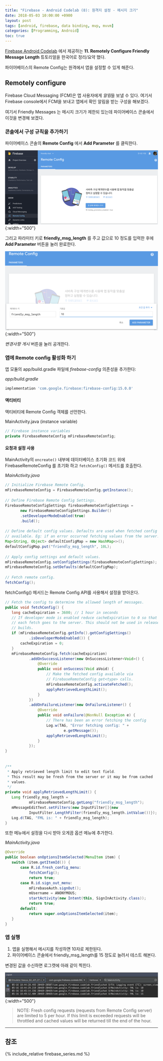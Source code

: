 ```yaml
---
title: "Firebase - Android Codelab (8): 원격지 설정 - 메시지 크기"
date: 2018-05-03 10:00:00 +0900
layout: post
tags: [android, firebase, data binding, mvp, mvvm]
categories: [Programming, Android]
toc: true
---
```


[Firebase Android Codelab](https://codelabs.developers.google.com/codelabs/firebase-android/) 에서 제공하는 **11. Remotely Configure Friendly Message Length** 튜토리얼을 한국어로 정리/요약 했다. 

파이어베이스의 Remote Config는 원격에서 앱을 설정할 수 있게 해준다.

## Remotely configure

Firebase Cloud Messaging (FCM)은 앱 사용자에게 *알림*을 보낼 수 있다. 여기서 Firebase console에서 FCM을 보내고 앱에서 확인 알림을 받는 구성을 해보겠다.

여기서 Friendly Messages 는 메시지 크기가 제한되 있는데 파이어베이스 콘솔에서 이것을 변경해 보겠다.

### 콘솔에서 구성 규칙을 추가하기

파이어베이스 콘솔의 **Remote Config** 에서 **Add Parameter** 를 클릭한다.

![](/images/google/firebase-remotelyconfig.png){:width="500"}

그리고 파라미터 키로 **friendly_msg_length** 를 주고 값으로 10 정도를 입력한 후에 **Add Parameter** 버튼을 눌러 완료한다.

![](/images/google/firebase-remotelyconfig-add.png){:width="500"}

*변경사항 게시* 버튼을 눌러 공개한다.


### 앱에 Remote config 활성화 하기

앱 모듈의 app/build.gradle 파일에 *firebase-config* 의존성을 추가한다:

*app/build.gradle*

```gradle
implementation 'com.google.firebase:firebase-config:15.0.0'
```

#### 액티비티

액티비티에 Remote Config 객체를 선언한다.


MainActivity.java (instance variable)

```java
// Firebase instance variables
private FirebaseRemoteConfig mFirebaseRemoteConfig;
```


#### 요청과 설정 사용

MainActivity의 `oncreate()` 내부에 데이터베이스 초기화 코드 위에 FirebaseRemoteConfig 를 초기화 하고 `fetchConfig()` 메서드를 호출한다.

*MainActivity.java*

```java
// Initialize Firebase Remote Config.
mFirebaseRemoteConfig = FirebaseRemoteConfig.getInstance();

// Define Firebase Remote Config Settings.
FirebaseRemoteConfigSettings firebaseRemoteConfigSettings =
       new FirebaseRemoteConfigSettings.Builder()
       .setDeveloperModeEnabled(true)
       .build();

// Define default config values. Defaults are used when fetched config values are not
// available. Eg: if an error occurred fetching values from the server.
Map<String, Object> defaultConfigMap = new HashMap<>();
defaultConfigMap.put("friendly_msg_length", 10L);

// Apply config settings and default values.
mFirebaseRemoteConfig.setConfigSettings(firebaseRemoteConfigSettings);
mFirebaseRemoteConfig.setDefaults(defaultConfigMap);

// Fetch remote config.
fetchConfig();
```


fetchConfig() 메서드는  Remote Config API를 사용해서 설정을 받아온다.

```java
// Fetch the config to determine the allowed length of messages.
public void fetchConfig() {
   long cacheExpiration = 3600; // 1 hour in seconds
   // If developer mode is enabled reduce cacheExpiration to 0 so that 
   // each fetch goes to the server. This should not be used in release
   // builds.
   if (mFirebaseRemoteConfig.getInfo().getConfigSettings()
           .isDeveloperModeEnabled()) {
       cacheExpiration = 0;
   }
   mFirebaseRemoteConfig.fetch(cacheExpiration)
           .addOnSuccessListener(new OnSuccessListener<Void>() {
               @Override
               public void onSuccess(Void aVoid) {
                   // Make the fetched config available via
                   // FirebaseRemoteConfig get<type> calls.
                   mFirebaseRemoteConfig.activateFetched();
                   applyRetrievedLengthLimit();
               }
           })
           .addOnFailureListener(new OnFailureListener() {
               @Override
               public void onFailure(@NonNull Exception e) {
                   // There has been an error fetching the config
                   Log.w(TAG, "Error fetching config: " + 
                           e.getMessage());
                   applyRetrievedLengthLimit();
               }
           });
}


/**
 * Apply retrieved length limit to edit text field. 
 * This result may be fresh from the server or it may be from cached
 * values.
 */
private void applyRetrievedLengthLimit() {
   Long friendly_msg_length =
           mFirebaseRemoteConfig.getLong("friendly_msg_length");
   mMessageEditText.setFilters(new InputFilter[]{new 
           InputFilter.LengthFilter(friendly_msg_length.intValue())});
   Log.d(TAG, "FML is: " + friendly_msg_length);
}
```

또한 메뉴에서 설정을 다시 받아 오게끔 옵션 메뉴에 추가한다.

*MainActivity.java*

```java
@Override
public boolean onOptionsItemSelected(MenuItem item) {
   switch (item.getItemId()) {
       case R.id.fresh_config_menu:
           fetchConfig();
           return true;
       case R.id.sign_out_menu:
           mFirebaseAuth.signOut();
           mUsername = ANONYMOUS;
           startActivity(new Intent(this, SignInActivity.class));
           return true;
       default:
           return super.onOptionsItemSelected(item);
   }
}
```


### 앱 실행

1. 앱을 실행해서 메시지를 작성하면 10자로 제한된다.
2. 파이어베이스 콘솔에서 friendly_msg_length를 15 정도로 늘려서 테스트 해본다.

변경된 값을 수신하면 로그캣에 아래 같이 찍힌다.

![](/images/google/firebase-remotelyconfig-log.png){:width="500"}


> NOTE: Fresh config requests (requests from Remote Config server) are limited to 5 per hour. If this limit is exceeded requests will be throttled and cached values will be returned till the end of the hour.


---

## 참조

{% include_relative firebase_series.md %}


